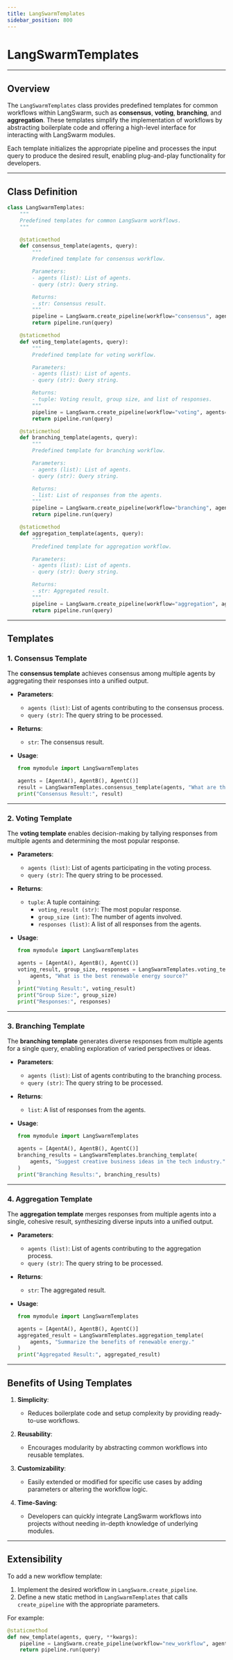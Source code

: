 ```yaml
---
title: LangSwarmTemplates
sidebar_position: 800
---
```


# LangSwarmTemplates

---

## **Overview**
The `LangSwarmTemplates` class provides predefined templates for common workflows within LangSwarm, such as **consensus**, **voting**, **branching**, and **aggregation**. These templates simplify the implementation of workflows by abstracting boilerplate code and offering a high-level interface for interacting with LangSwarm modules.

Each template initializes the appropriate pipeline and processes the input query to produce the desired result, enabling plug-and-play functionality for developers.

---

## **Class Definition**

```python
class LangSwarmTemplates:
    """
    Predefined templates for common LangSwarm workflows.
    """

    @staticmethod
    def consensus_template(agents, query):
        """
        Predefined template for consensus workflow.

        Parameters:
        - agents (list): List of agents.
        - query (str): Query string.

        Returns:
        - str: Consensus result.
        """
        pipeline = LangSwarm.create_pipeline(workflow="consensus", agents=agents)
        return pipeline.run(query)

    @staticmethod
    def voting_template(agents, query):
        """
        Predefined template for voting workflow.

        Parameters:
        - agents (list): List of agents.
        - query (str): Query string.

        Returns:
        - tuple: Voting result, group size, and list of responses.
        """
        pipeline = LangSwarm.create_pipeline(workflow="voting", agents=agents)
        return pipeline.run(query)

    @staticmethod
    def branching_template(agents, query):
        """
        Predefined template for branching workflow.

        Parameters:
        - agents (list): List of agents.
        - query (str): Query string.

        Returns:
        - list: List of responses from the agents.
        """
        pipeline = LangSwarm.create_pipeline(workflow="branching", agents=agents)
        return pipeline.run(query)

    @staticmethod
    def aggregation_template(agents, query):
        """
        Predefined template for aggregation workflow.

        Parameters:
        - agents (list): List of agents.
        - query (str): Query string.

        Returns:
        - str: Aggregated result.
        """
        pipeline = LangSwarm.create_pipeline(workflow="aggregation", agents=agents)
        return pipeline.run(query)
```

---

## **Templates**

### **1. Consensus Template**
The **consensus template** achieves consensus among multiple agents by aggregating their responses into a unified output.

- **Parameters**:
  - `agents (list)`: List of agents contributing to the consensus process.
  - `query (str)`: The query string to be processed.

- **Returns**:
  - `str`: The consensus result.

- **Usage**:
  ```python
  from mymodule import LangSwarmTemplates

  agents = [AgentA(), AgentB(), AgentC()]
  result = LangSwarmTemplates.consensus_template(agents, "What are the benefits of AI?")
  print("Consensus Result:", result)
  ```

---

### **2. Voting Template**
The **voting template** enables decision-making by tallying responses from multiple agents and determining the most popular response.

- **Parameters**:
  - `agents (list)`: List of agents participating in the voting process.
  - `query (str)`: The query string to be processed.

- **Returns**:
  - `tuple`: A tuple containing:
    - `voting_result (str)`: The most popular response.
    - `group_size (int)`: The number of agents involved.
    - `responses (list)`: A list of all responses from the agents.

- **Usage**:
  ```python
  from mymodule import LangSwarmTemplates

  agents = [AgentA(), AgentB(), AgentC()]
  voting_result, group_size, responses = LangSwarmTemplates.voting_template(
      agents, "What is the best renewable energy source?"
  )
  print("Voting Result:", voting_result)
  print("Group Size:", group_size)
  print("Responses:", responses)
  ```

---

### **3. Branching Template**
The **branching template** generates diverse responses from multiple agents for a single query, enabling exploration of varied perspectives or ideas.

- **Parameters**:
  - `agents (list)`: List of agents contributing to the branching process.
  - `query (str)`: The query string to be processed.

- **Returns**:
  - `list`: A list of responses from the agents.

- **Usage**:
  ```python
  from mymodule import LangSwarmTemplates

  agents = [AgentA(), AgentB(), AgentC()]
  branching_results = LangSwarmTemplates.branching_template(
      agents, "Suggest creative business ideas in the tech industry."
  )
  print("Branching Results:", branching_results)
  ```

---

### **4. Aggregation Template**
The **aggregation template** merges responses from multiple agents into a single, cohesive result, synthesizing diverse inputs into a unified output.

- **Parameters**:
  - `agents (list)`: List of agents contributing to the aggregation process.
  - `query (str)`: The query string to be processed.

- **Returns**:
  - `str`: The aggregated result.

- **Usage**:
  ```python
  from mymodule import LangSwarmTemplates

  agents = [AgentA(), AgentB(), AgentC()]
  aggregated_result = LangSwarmTemplates.aggregation_template(
      agents, "Summarize the benefits of renewable energy."
  )
  print("Aggregated Result:", aggregated_result)
  ```

---

## **Benefits of Using Templates**

1. **Simplicity**:
   - Reduces boilerplate code and setup complexity by providing ready-to-use workflows.

2. **Reusability**:
   - Encourages modularity by abstracting common workflows into reusable templates.

3. **Customizability**:
   - Easily extended or modified for specific use cases by adding parameters or altering the workflow logic.

4. **Time-Saving**:
   - Developers can quickly integrate LangSwarm workflows into projects without needing in-depth knowledge of underlying modules.

---

## **Extensibility**
To add a new workflow template:
1. Implement the desired workflow in `LangSwarm.create_pipeline`.
2. Define a new static method in `LangSwarmTemplates` that calls `create_pipeline` with the appropriate parameters.

For example:
```python
@staticmethod
def new_template(agents, query, **kwargs):
    pipeline = LangSwarm.create_pipeline(workflow="new_workflow", agents=agents, **kwargs)
    return pipeline.run(query)
```
